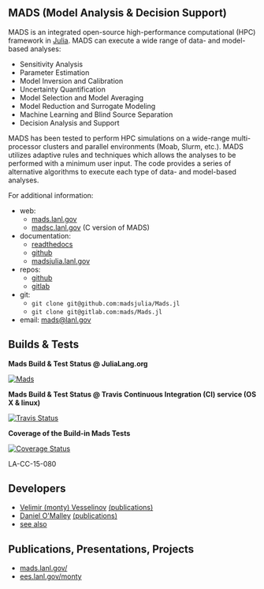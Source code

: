 MADS (Model Analysis & Decision Support)
----------------------------------------

MADS is an integrated open-source high-performance computational (HPC) framework in [Julia](http://julialang.org).
MADS can execute a wide range of data- and model-based analyses:

* Sensitivity Analysis
* Parameter Estimation
* Model Inversion and Calibration
* Uncertainty Quantification
* Model Selection and Model Averaging
* Model Reduction and Surrogate Modeling
* Machine Learning and Blind Source Separation
* Decision Analysis and Support

MADS has been tested to perform HPC simulations on a wide-range multi-processor clusters and parallel environments (Moab, Slurm, etc.).
MADS utilizes adaptive rules and techniques which allows the analyses to be performed with a minimum user input.
The code provides a series of alternative algorithms to execute each type of data- and model-based analyses.

For additional information:

* web:
    - [mads.lanl.gov](http://mads.lanl.gov)
    - [madsc.lanl.gov](http://madsc.lanl.gov) (C version of MADS)
* documentation:
    - [readthedocs](`http://mads.readthedocs.org/en/latest/`)
    - [github](`http://madsjulia.github.io/Mads.jl`)
    - [madsjulia.lanl.gov](http://madsjulia.lanl.gov)
* repos:
    - [github](http://github.com/madsjulia/Mads.jl)
    - [gitlab](http://gitlab.com/mads/Mads.jl)
* git:
    - `git clone git@github.com:madsjulia/Mads.jl`
    - `git clone git@gitlab.com:mads/Mads.jl`
* email: [mads@lanl.gov](mailto:mads@lanl.gov)

Builds & Tests
--------------

**Mads Build & Test Status @ JuliaLang.org**

[![Mads](http://pkg.julialang.org/badges/Mads_0.5.svg)](http://pkg.julialang.org/?pkg=Mads&ver=0.5)

**Mads Build & Test Status @ Travis Continuous Integration (CI) service (OS X & linux)**

[![Travis Status](https://travis-ci.org/madsjulia/Mads.jl.svg?branch=master)](https://travis-ci.org/madsjulia/Mads.jl)

**Coverage of the Build-in Mads Tests**

[![Coverage Status](https://coveralls.io/repos/madsjulia/Mads.jl/badge.svg?branch=master)](https://coveralls.io/r/madsjulia/Mads.jl?branch=master)

LA-CC-15-080

Developers
----------

* [Velimir (monty) Vesselinov](http://www.lanl.gov/orgs/ees/staff/monty) [(publications)](http://scholar.google.com/citations?user=sIFHVvwAAAAJ)
* [Daniel O'Malley](http://www.lanl.gov/expertise/profiles/view/daniel-o'malley) [(publications)](http://scholar.google.com/citations?user=rPzCVjEAAAAJ)
* [see also](https://github.com/madsjulia/Mads.jl/graphs/contributors)

Publications, Presentations, Projects
-------------------------------------

* [mads.lanl.gov/](http://mads.lanl.gov/)
* [ees.lanl.gov/monty](http://ees.lanl.gov/monty)
